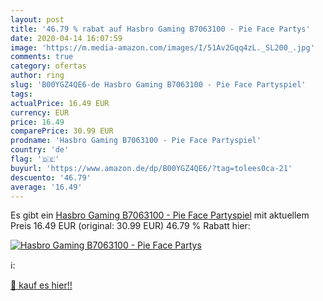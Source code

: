 ```yaml
---
layout: post
title: '46.79 % rabat auf Hasbro Gaming B7063100 - Pie Face Partys'
date: 2020-04-14 16:07:59
image: 'https://m.media-amazon.com/images/I/51Av2Gqq4zL._SL200_.jpg'
comments: true
category: ofertas
author: ring
slug: 'B00YGZ4QE6-de Hasbro Gaming B7063100 - Pie Face Partyspiel'
tags: 
actualPrice: 16.49 EUR
currency: EUR
price: 16.49
comparePrice: 30.99 EUR
prodname: 'Hasbro Gaming B7063100 - Pie Face Partyspiel'
country: 'de'
flag: '🇩🇪'
buyurl: 'https://www.amazon.de/dp/B00YGZ4QE6/?tag=tolees0ca-21'
descuento: '46.79'
average: '16.49'
---
```


Es gibt ein [Hasbro Gaming B7063100 - Pie Face Partyspiel](https://www.amazon.de/dp/B00YGZ4QE6/?tag=tolees0ca-21) mit aktuellem Preis 16.49 EUR (original: 30.99 EUR) 46.79 % Rabatt hier:

[![Hasbro Gaming B7063100 - Pie Face Partys](https://m.media-amazon.com/images/I/51Av2Gqq4zL._SL200_.jpg)](https://www.amazon.de/dp/B00YGZ4QE6/?tag=tolees0ca-21)

ℹ️:


[🛒 kauf es hier!!](https://www.amazon.de/dp/B00YGZ4QE6/?tag=tolees0ca-21)
